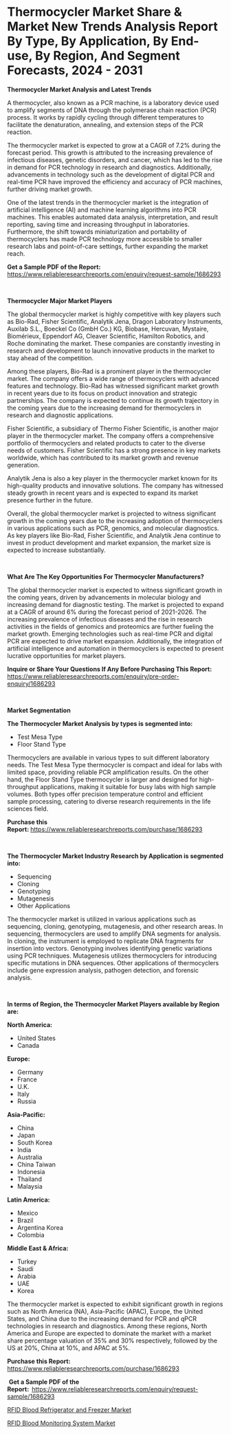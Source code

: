 <p><h1>Thermocycler Market Share & Market New Trends Analysis Report By Type, By Application, By End-use, By Region, And Segment Forecasts, 2024 - 2031</h1></p><p><strong>Thermocycler Market Analysis and Latest Trends</strong></p>
<p><p>A thermocycler, also known as a PCR machine, is a laboratory device used to amplify segments of DNA through the polymerase chain reaction (PCR) process. It works by rapidly cycling through different temperatures to facilitate the denaturation, annealing, and extension steps of the PCR reaction.</p><p>The thermocycler market is expected to grow at a CAGR of 7.2% during the forecast period. This growth is attributed to the increasing prevalence of infectious diseases, genetic disorders, and cancer, which has led to the rise in demand for PCR technology in research and diagnostics. Additionally, advancements in technology such as the development of digital PCR and real-time PCR have improved the efficiency and accuracy of PCR machines, further driving market growth.</p><p>One of the latest trends in the thermocycler market is the integration of artificial intelligence (AI) and machine learning algorithms into PCR machines. This enables automated data analysis, interpretation, and result reporting, saving time and increasing throughput in laboratories. Furthermore, the shift towards miniaturization and portability of thermocyclers has made PCR technology more accessible to smaller research labs and point-of-care settings, further expanding the market reach.</p></p>
<p><strong>Get a Sample PDF of the Report:&nbsp;</strong> <a href="https://www.reliableresearchreports.com/enquiry/request-sample/1686293">https://www.reliableresearchreports.com/enquiry/request-sample/1686293</a></p>
<p>&nbsp;</p>
<p><strong>Thermocycler Major Market Players</strong></p>
<p><p>The global thermocycler market is highly competitive with key players such as Bio-Rad, Fisher Scientific, Analytik Jena, Dragon Laboratory Instruments, Auxilab S.L., Boeckel Co (GmbH Co.) KG, Biobase, Hercuvan, Mystaire, Biomérieux, Eppendorf AG, Cleaver Scientific, Hamilton Robotics, and Roche dominating the market. These companies are constantly investing in research and development to launch innovative products in the market to stay ahead of the competition.</p><p>Among these players, Bio-Rad is a prominent player in the thermocycler market. The company offers a wide range of thermocyclers with advanced features and technology. Bio-Rad has witnessed significant market growth in recent years due to its focus on product innovation and strategic partnerships. The company is expected to continue its growth trajectory in the coming years due to the increasing demand for thermocyclers in research and diagnostic applications.</p><p>Fisher Scientific, a subsidiary of Thermo Fisher Scientific, is another major player in the thermocycler market. The company offers a comprehensive portfolio of thermocyclers and related products to cater to the diverse needs of customers. Fisher Scientific has a strong presence in key markets worldwide, which has contributed to its market growth and revenue generation.</p><p>Analytik Jena is also a key player in the thermocycler market known for its high-quality products and innovative solutions. The company has witnessed steady growth in recent years and is expected to expand its market presence further in the future.</p><p>Overall, the global thermocycler market is projected to witness significant growth in the coming years due to the increasing adoption of thermocyclers in various applications such as PCR, genomics, and molecular diagnostics. As key players like Bio-Rad, Fisher Scientific, and Analytik Jena continue to invest in product development and market expansion, the market size is expected to increase substantially.</p></p>
<p>&nbsp;</p>
<p><strong>What Are The Key Opportunities For Thermocycler Manufacturers?</strong></p>
<p><p>The global thermocycler market is expected to witness significant growth in the coming years, driven by advancements in molecular biology and increasing demand for diagnostic testing. The market is projected to expand at a CAGR of around 6% during the forecast period of 2021-2026. The increasing prevalence of infectious diseases and the rise in research activities in the fields of genomics and proteomics are further fueling the market growth. Emerging technologies such as real-time PCR and digital PCR are expected to drive market expansion. Additionally, the integration of artificial intelligence and automation in thermocyclers is expected to present lucrative opportunities for market players.</p></p>
<p><strong>Inquire or Share Your Questions If Any Before Purchasing This Report:</strong> <a href="https://www.reliableresearchreports.com/enquiry/pre-order-enquiry/1686293">https://www.reliableresearchreports.com/enquiry/pre-order-enquiry/1686293</a></p>
<p>&nbsp;</p>
<p><strong>Market Segmentation</strong></p>
<p><strong>The Thermocycler Market Analysis by types is segmented into:</strong></p>
<p><ul><li>Test Mesa Type</li><li>Floor Stand Type</li></ul></p>
<p><p>Thermocyclers are available in various types to suit different laboratory needs. The Test Mesa Type thermocycler is compact and ideal for labs with limited space, providing reliable PCR amplification results. On the other hand, the Floor Stand Type thermocycler is larger and designed for high-throughput applications, making it suitable for busy labs with high sample volumes. Both types offer precision temperature control and efficient sample processing, catering to diverse research requirements in the life sciences field.</p></p>
<p><strong>Purchase this Report:&nbsp;</strong><a href="https://www.reliableresearchreports.com/purchase/1686293">https://www.reliableresearchreports.com/purchase/1686293</a></p>
<p>&nbsp;</p>
<p><strong>The Thermocycler Market Industry Research by Application is segmented into:</strong></p>
<p><ul><li>Sequencing</li><li>Cloning</li><li>Genotyping</li><li>Mutagenesis</li><li>Other Applications</li></ul></p>
<p><p>The thermocycler market is utilized in various applications such as sequencing, cloning, genotyping, mutagenesis, and other research areas. In sequencing, thermocyclers are used to amplify DNA segments for analysis. In cloning, the instrument is employed to replicate DNA fragments for insertion into vectors. Genotyping involves identifying genetic variations using PCR techniques. Mutagenesis utilizes thermocyclers for introducing specific mutations in DNA sequences. Other applications of thermocyclers include gene expression analysis, pathogen detection, and forensic analysis.</p></p>
<p>&nbsp;</p>
<p><strong>In terms of Region, the Thermocycler Market Players available by Region are:</strong></p>
<p>
    <p> <strong> North America: </strong>
        <ul>
            <li>United States</li>
            <li>Canada</li>
        </ul>
        </p> 
    <p> <strong> Europe: </strong>
        <ul>
            <li>Germany</li>
            <li>France</li>
            <li>U.K.</li>
            <li>Italy</li>
            <li>Russia</li>
        </ul>
        </p> 
    <p> <strong> Asia-Pacific: </strong>
        <ul>
            <li>China</li>
            <li>Japan</li>
            <li>South Korea</li>
            <li>India</li>
            <li>Australia</li>
            <li>China Taiwan</li>
            <li>Indonesia</li>
            <li>Thailand</li>
            <li>Malaysia</li>
        </ul>
        </p> 
    <p> <strong> Latin America: </strong>
        <ul>
            <li>Mexico</li>
            <li>Brazil</li>
            <li>Argentina Korea</li>
            <li>Colombia</li>
        </ul>
        </p> 
    <p> <strong> Middle East & Africa: </strong>
        <ul>
            <li>Turkey</li>
            <li>Saudi</li>
            <li>Arabia</li>
            <li>UAE</li>
            <li>Korea</li>
        </ul>
    </p>
    </p>
<p><p>The thermocycler market is expected to exhibit significant growth in regions such as North America (NA), Asia-Pacific (APAC), Europe, the United States, and China due to the increasing demand for PCR and qPCR technologies in research and diagnostics. Among these regions, North America and Europe are expected to dominate the market with a market share percentage valuation of 35% and 30% respectively, followed by the US at 20%, China at 10%, and APAC at 5%.</p></p>
<p><strong>Purchase this Report: </strong><a href="https://www.reliableresearchreports.com/purchase/1686293">https://www.reliableresearchreports.com/purchase/1686293</a></p>
<p>&nbsp;<strong>Get a Sample PDF of the Report:&nbsp;&nbsp;</strong><a href="https://www.reliableresearchreports.com/enquiry/request-sample/1686293">https://www.reliableresearchreports.com/enquiry/request-sample/1686293</a></p>
<p><strong></strong></p>
<p><p><a href="https://github.com/jsmusil/Market-Research-Report-List-2/blob/main/rfid-blood-refrigerator-and-freezer-market.md">RFID Blood Refrigerator and Freezer Market</a></p><p><a href="https://github.com/yemakinde/Market-Research-Report-List-1/blob/main/rfid-blood-monitoring-system-market.md">RFID Blood Monitoring System Market</a></p></p>